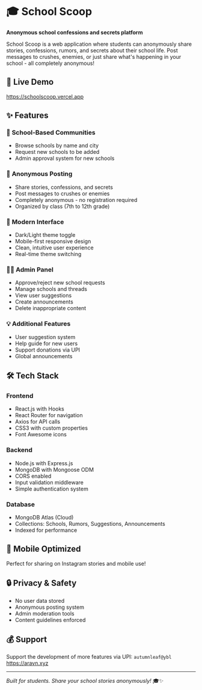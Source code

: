 # 🎓 School Scoop

**Anonymous school confessions and secrets platform**

School Scoop is a web application where students can anonymously share stories, confessions, rumors, and secrets about their school life. Post messages to crushes, enemies, or just share what's happening in your school - all completely anonymous!

## 🚀 **Live Demo**
https://schoolscoop.vercel.app

## ✨ Features

### 🏫 **School-Based Communities**
- Browse schools by name and city
- Request new schools to be added
- Admin approval system for new schools

### 📱 **Anonymous Posting**
- Share stories, confessions, and secrets
- Post messages to crushes or enemies  
- Completely anonymous - no registration required
- Organized by class (7th to 12th grade)

### 🎨 **Modern Interface**
- Dark/Light theme toggle
- Mobile-first responsive design
- Clean, intuitive user experience
- Real-time theme switching

### 👨‍💼 **Admin Panel**
- Approve/reject new school requests
- Manage schools and threads
- View user suggestions
- Create announcements
- Delete inappropriate content

### 💡 **Additional Features**
- User suggestion system
- Help guide for new users
- Support donations via UPI
- Global announcements

## 🛠️ **Tech Stack**

### **Frontend**
- React.js with Hooks
- React Router for navigation
- Axios for API calls
- CSS3 with custom properties
- Font Awesome icons

### **Backend**
- Node.js with Express.js
- MongoDB with Mongoose ODM
- CORS enabled
- Input validation middleware
- Simple authentication system

### **Database**
- MongoDB Atlas (Cloud)
- Collections: Schools, Rumors, Suggestions, Announcements
- Indexed for performance

## 📱 **Mobile Optimized**
Perfect for sharing on Instagram stories and mobile use!

## 🔒 **Privacy & Safety**
- No user data stored
- Anonymous posting system
- Admin moderation tools
- Content guidelines enforced

## 💰 **Support**
Support the development of more features via UPI: `autumnleaf@ybl`
https://aravn.xyz

---

*Built for students. Share your school stories anonymously!* 🎓✨
